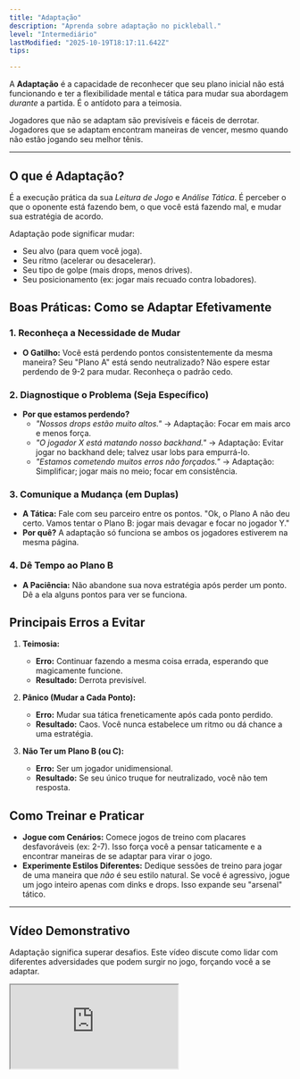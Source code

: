 ```yaml
---
title: "Adaptação"
description: "Aprenda sobre adaptação no pickleball."
level: "Intermediário"
lastModified: "2025-10-19T18:17:11.642Z"
tips:

---
```


A **Adaptação** é a capacidade de reconhecer que seu plano inicial não está funcionando e ter a flexibilidade mental e tática para mudar sua abordagem *durante* a partida. É o antídoto para a teimosia.

Jogadores que não se adaptam são previsíveis e fáceis de derrotar. Jogadores que se adaptam encontram maneiras de vencer, mesmo quando não estão jogando seu melhor tênis.

---

## O que é Adaptação?

É a execução prática da sua *Leitura de Jogo* e *Análise Tática*. É perceber o que o oponente está fazendo bem, o que você está fazendo mal, e mudar sua estratégia de acordo.

Adaptação pode significar mudar:
* Seu alvo (para quem você joga).
* Seu ritmo (acelerar ou desacelerar).
* Seu tipo de golpe (mais drops, menos drives).
* Seu posicionamento (ex: jogar mais recuado contra lobadores).

## Boas Práticas: Como se Adaptar Efetivamente

### 1. Reconheça a Necessidade de Mudar
* **O Gatilho:** Você está perdendo pontos consistentemente da mesma maneira? Seu "Plano A" está sendo neutralizado? Não espere estar perdendo de 9-2 para mudar. Reconheça o padrão cedo.

### 2. Diagnostique o Problema (Seja Específico)
* **Por que estamos perdendo?**
    * *"Nossos drops estão muito altos."* -> Adaptação: Focar em mais arco e menos força.
    * *"O jogador X está matando nosso backhand."* -> Adaptação: Evitar jogar no backhand dele; talvez usar lobs para empurrá-lo.
    * *"Estamos cometendo muitos erros não forçados."* -> Adaptação: Simplificar; jogar mais no meio; focar em consistência.

### 3. Comunique a Mudança (em Duplas)
* **A Tática:** Fale com seu parceiro entre os pontos. "Ok, o Plano A não deu certo. Vamos tentar o Plano B: jogar mais devagar e focar no jogador Y."
* **Por quê?** A adaptação só funciona se ambos os jogadores estiverem na mesma página.

### 4. Dê Tempo ao Plano B
* **A Paciência:** Não abandone sua nova estratégia após perder um ponto. Dê a ela alguns pontos para ver se funciona.

## Principais Erros a Evitar

1.  **Teimosia:**
    * **Erro:** Continuar fazendo a mesma coisa errada, esperando que magicamente funcione.
    * **Resultado:** Derrota previsível.

2.  **Pânico (Mudar a Cada Ponto):**
    * **Erro:** Mudar sua tática freneticamente após cada ponto perdido.
    * **Resultado:** Caos. Você nunca estabelece um ritmo ou dá chance a uma estratégia.

3.  **Não Ter um Plano B (ou C):**
    * **Erro:** Ser um jogador unidimensional.
    * **Resultado:** Se seu único truque for neutralizado, você não tem resposta.

## Como Treinar e Praticar

* **Jogue com Cenários:** Comece jogos de treino com placares desfavoráveis (ex: 2-7). Isso força você a pensar taticamente e a encontrar maneiras de se adaptar para virar o jogo.
* **Experimente Estilos Diferentes:** Dedique sessões de treino para jogar de uma maneira que *não* é seu estilo natural. Se você é agressivo, jogue um jogo inteiro apenas com dinks e drops. Isso expande seu "arsenal" tático.

---

## Vídeo Demonstrativo

Adaptação significa superar desafios. Este vídeo discute como lidar com diferentes adversidades que podem surgir no jogo, forçando você a se adaptar.

<div class="youtube-video">
  <iframe 
    src="https://www.youtube.com/embed/dQHQbXbYRwM?rel=0&modestbranding=1&fs=1&cc_load_policy=1" 
    title="Pickleball - As Principais adversidades que podem atrapalhar o seu jogo (YouTube)" 
    allow="accelerometer; autoplay; clipboard-write; encrypted-media; gyroscope; picture-in-picture" 
    allowfullscreen>
  </iframe>
</div>
